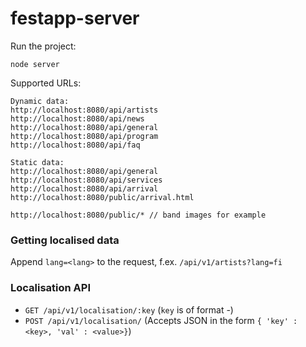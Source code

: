 festapp-server
==============

Run the project:

`node server`

Supported URLs:

```
Dynamic data:
http://localhost:8080/api/artists
http://localhost:8080/api/news
http://localhost:8080/api/general
http://localhost:8080/api/program
http://localhost:8080/api/faq

Static data:
http://localhost:8080/api/general
http://localhost:8080/api/services
http://localhost:8080/api/arrival
http://localhost:8080/public/arrival.html

http://localhost:8080/public/* // band images for example
```

### Getting localised data

Append `lang=<lang>` to the request, f.ex. `/api/v1/artists?lang=fi`

### Localisation API
* `GET /api/v1/localisation/:key` (`key` is of format <fieldname>-<lang>)
* `POST /api/v1/localisation/` (Accepts JSON in the form `{ 'key' : <key>, 'val' : <value>}`)

